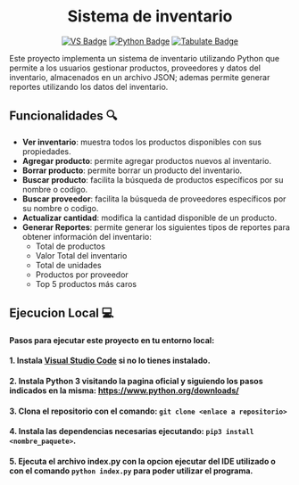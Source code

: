 <h1  align="center"> Sistema de inventario </h1>

<p align="center">
  <a href="https://code.visualstudio.com/">
    <img src="https://badgen.net/badge/ide/VisualStudioCode/blue" alt="VS Badge"/></a>
  <a href="https://www.python.org/">
    <img src="https://badgen.net/badge/language/python/yellow" alt="Python Badge"/></a>
  <a href="https://pypi.org/project/tabulate/">
    <img src="https://badgen.net/badge/library/tabulate/cyan" alt="Tabulate Badge"/></a>
</p>

<p> Este proyecto implementa un sistema de inventario utilizando Python que permite a los usuarios gestionar productos, proveedores y datos del inventario, almacenados en un archivo JSON; ademas permite generar reportes utilizando los datos del inventario. </p>

## Funcionalidades 🔍
<ul>
  <li><strong>Ver inventario</strong>: muestra todos los productos disponibles con sus propiedades.</li>
  <li><strong>Agregar producto</strong>: permite agregar productos nuevos al inventario.</li>
  <li><strong>Borrar producto</strong>: permite borrar un producto del inventario.</li>
  <li><strong>Buscar producto</strong>: facilita la búsqueda de productos específicos por su nombre o codigo.</li>
  <li><strong>Buscar proveedor</strong>: facilita la búsqueda de proveedores específicos por su nombre o codigo.</li>
  <li><strong>Actualizar cantidad</strong>: modifica la cantidad disponible de un producto.</li>
  <li><strong>Generar Reportes</strong>: permite generar los siguientes tipos de reportes para obtener información del inventario: 
  <ul>
    <li>Total de productos</li>
    <li>Valor Total del inventario</li>
    <li>Total de unidades</li>
    <li>Productos por proveedor</li>
    <li>Top 5 productos más caros</li>
  </ul> </li>
</ul>

## Ejecucion Local 💻

#### Pasos para ejecutar este proyecto en tu entorno local:

#### 1. Instala [Visual Studio Code](https://code.visualstudio.com/Download) si no lo tienes instalado.
#### 2. Instala Python 3 visitando la pagina oficial y siguiendo los pasos indicados en la misma: https://www.python.org/downloads/
#### 3. Clona el repositorio con el comando: `git clone <enlace a repositorio>`
#### 4. Instala las dependencias necesarias ejecutando: `pip3 install <nombre_paquete>`.
#### 5. Ejecuta el archivo index.py con la opcion ejecutar del IDE utilizado o con el comando `python index.py` para poder utilizar el programa.
